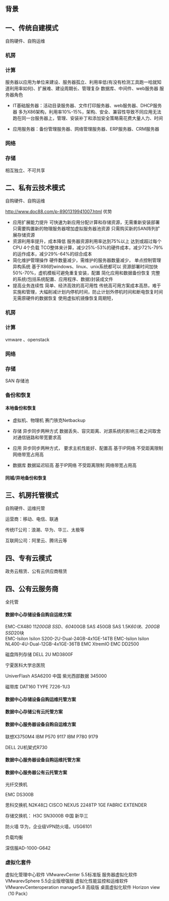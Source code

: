 ## 背景
## 一、传统自建模式
自购硬件、自购运维 
### 机房

### 计算 

服务器以应用为单位来建设、服务器孤立、利用率低(有没有检测工具跑一哈就知道利用率如何)、扩展难、建设周期长、管理复杂
数据库、中间件、web服务器
服务器角色
* IT基础服务器：活动目录服务器、文件打印服务器、web服务器、DHCP服务器
多为X86架构，利用率10%-15%，架构、安全、兼容性导致不同应用无法跑在同一台服务器上，管理、安装补丁和添加安全策略需花费大量人力、时间

* 应用服务器：备份管理服务器、网络管理服务器、ERP服务器、CRM服务器




### 网络

### 存储
相互独立、不可共享


## 二、私有云技术模式
自购硬件、自购运维 

http://www.doc88.com/p-8901319941007.html
优势
* 应用扩展能力提升
可快速为新应用分配计算和存储资源，无需重新安装部署
只需要购置新的物理服务器增加虚拟服务器池资源
只需购买新的SAN阵列扩展存储资源
* 资源利用率提升，成本降低
服务器资源利用率达到75%以上
达到或超过每个CPU 4个负载
TCO整体来计算，减少25%-53%的硬件成本，减少72%-79%的运作成本，减少29%-64%的综合成本
* 简化维护管理操作
硬件数量减少，需维护的服务器数量减少，
单点控制管理异构系统 基于X86的windows、linux、unix系统都可以
资源部署时间加快50%-70%，虚机模板可避免重复安装，配置
简化应用和数据备份恢复 完整的系统(包括系统配置、应用程序、数据)封装成文件
* 提高业务连续性
简单、经济高效的高可用性  传统高可用方案成本高昂，难于实施和管理，大幅削减计划内停机时间，防止计划外停机时间和断电恢复时间
无需原硬件的数据恢复 使用虚拟机镜像恢复周期短，


### 机房

### 计算 

vmware 、openstack


### 网络

### 存储

SAN 存储池



###  备份和恢复

#### 本地备份和恢复
* 虚拟机、物理机
赛门铁克Netbackup
* 存储
异步同步两种方式
数据丢失、容灾距离、对源系统的影响三者之间取舍
对通信链路和带宽要求高
* 应用
异步同步两种方式，
要求主机性能好、配置高
基于IP网络
不受距离限制
网络带宽占用高

* 数据库
数据延迟较高
基于IP网络
不受距离限制
网络带宽占用高



#### 同城/异地备份和恢复


## 三、机房托管模式

自购硬件、运维托管 



运营商：移动、电信、联通

传统IT公司：浪潮、华为、华三、太极等

互联网公司：阿里云、腾讯云等



## 四、专有云模式

政务云租赁、公有云供应商租赁

## 四、公有云服务商
全托管




#### 数据中心存储设备自购自运维方案
EMC-CX480  11*200GB SSD、60*400GB SAS 450GB SAS 1.5K*60块、200GB SSD*20块    
EMC-Isilon Isilon S200-2U-Dual-24GB-4x1GE-14TB 
EMC-Isilon Isilon NL400-4U-Dual-12GB-4x1GE-36TB
EMC XtremIO
EMC DD2500 

磁盘阵列存储 DELL 2U MD3800F

宁夏医科大学总医院

UniverFlash ASA6200 中国 紫光西部数据 345000


磁带库 DAT160 TYPE 7226-1U3

#### 数据中心存储设备自购运维托管方案

#### 数据中心存储公有云托管方案

#### 数据中心服务器设备自购自运维方案
联想X3750M4
IBM P570 9117
IBM P780 9179

DELL 2U机架式R730

#### 数据中心服务器设备自购运维托管方案

#### 数据中心服务器公有云托管方案


光纤交换机

EMC DS300B

思科交换机 N2K48口 CISCO NEXUS 2248TP 1GE FABRIC EXTENDER


存储交换机：
H3C SN3000B  中国  新华三


防火墙
华为，企业级VPN防火墙，USG6101


负载均衡

深信服AD-1000-G642


### 虚拟化套件

虚拟化管理中心软件  VMwarevCenter 5.5标准版
服务器虚拟化软件 VMwarevSphere 5.5企业版增强版 
虚拟化性能监控和运维软件 VMwarevCenteroperation manager5.8 高级版
桌面虚拟化软件 Horizon view（10 Pack）
 
